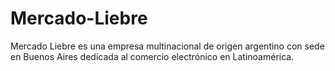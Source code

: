 # Mercado-Liebre

Mercado Liebre es una empresa multinacional de origen argentino con sede en Buenos Aires dedicada al comercio electrónico en Latinoamérica.
